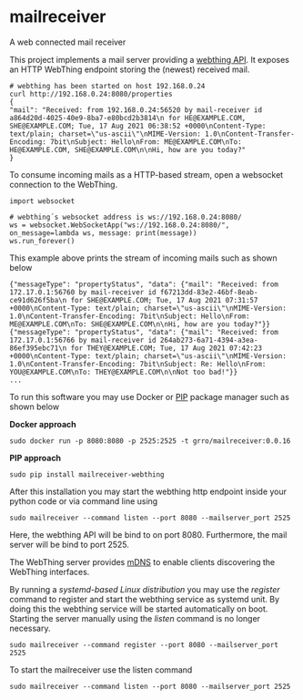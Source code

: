 # mailreceiver
A web connected mail receiver

This project implements a mail server providing a [webthing API](https://iot.mozilla.org/wot/). It exposes an 
HTTP WebThing endpoint storing the (newest) received mail. 

```
# webthing has been started on host 192.168.0.24
curl http://192.168.0.24:8080/properties
{
"mail": "Received: from 192.168.0.24:56520 by mail-receiver id a864d20d-4025-40e9-8ba7-e80bcd2b3814\n for HE@EXAMPLE.COM, SHE@EXAMPLE.COM; Tue, 17 Aug 2021 06:38:52 +0000\nContent-Type: text/plain; charset=\"us-ascii\"\nMIME-Version: 1.0\nContent-Transfer-Encoding: 7bit\nSubject: Hello\nFrom: ME@EXAMPLE.COM\nTo: HE@EXAMPLE.COM, SHE@EXAMPLE.COM\n\nHi, how are you today?"
}
```

To consume incoming mails as a HTTP-based stream, open a websocket connection to the WebThing.
```
import websocket

# webthing´s websocket address is ws://192.168.0.24:8080/
ws = websocket.WebSocketApp("ws://192.168.0.24:8080/", on_message=lambda ws, message: print(message))
ws.run_forever()
```

This example above prints the stream of incoming mails such as shown below
```
{"messageType": "propertyStatus", "data": {"mail": "Received: from 172.17.0.1:56760 by mail-receiver id f67213dd-83e2-46bf-8eab-ce91d626f5ba\n for SHE@EXAMPLE.COM; Tue, 17 Aug 2021 07:31:57 +0000\nContent-Type: text/plain; charset=\"us-ascii\"\nMIME-Version: 1.0\nContent-Transfer-Encoding: 7bit\nSubject: Hello\nFrom: ME@EXAMPLE.COM\nTo: SHE@EXAMPLE.COM\n\nHi, how are you today?"}}
{"messageType": "propertyStatus", "data": {"mail": "Received: from 172.17.0.1:56766 by mail-receiver id 264ab273-6a71-4394-a3ea-86ef395ebc71\n for THEY@EXAMPLE.COM; Tue, 17 Aug 2021 07:42:23 +0000\nContent-Type: text/plain; charset=\"us-ascii\"\nMIME-Version: 1.0\nContent-Transfer-Encoding: 7bit\nSubject: Re: Hello\nFrom: YOU@EXAMPLE.COM\nTo: THEY@EXAMPLE.COM\n\nNot too bad!"}}
...
```

To run this software you may use Docker or [PIP](https://realpython.com/what-is-pip/) package manager such as shown below

**Docker approach**
```
sudo docker run -p 8080:8080 -p 2525:2525 -t grro/mailreceiver:0.0.16
```

**PIP approach**
```
sudo pip install mailreceiver-webthing
```

After this installation you may start the webthing http endpoint inside your python code or via command line using
```
sudo mailreceiver --command listen --port 8080 --mailserver_port 2525
```
Here, the webthing API will be bind to on port 8080. Furthermore, the mail server will be bind to port 2525.

The WebThing server provides [mDNS](https://en.wikipedia.org/wiki/Multicast_DNS) to enable clients discovering the WebThing interfaces.

By running a *systemd-based Linux distribution* you may use the *register* command to register and start the webthing service as systemd unit.
By doing this the webthing service will be started automatically on boot. Starting the server manually using the *listen* command is no longer necessary.
```
sudo mailreceiver --command register --port 8080 --mailserver_port 2525
```  

To start the mailreceiver use the listen command
```
sudo mailreceiver --command listen --port 8080 --mailserver_port 2525
```
